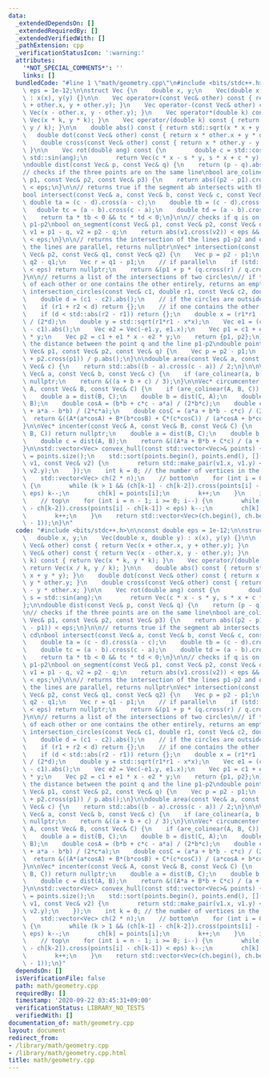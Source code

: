 ```yaml
---
data:
  _extendedDependsOn: []
  _extendedRequiredBy: []
  _extendedVerifiedWith: []
  _pathExtension: cpp
  _verificationStatusIcon: ':warning:'
  attributes:
    '*NOT_SPECIAL_COMMENTS*': ''
    links: []
  bundledCode: "#line 1 \"math/geometry.cpp\"\n#include <bits/stdc++.h>\n\nconst double\
    \ eps = 1e-12;\n\nstruct Vec {\n    double x, y;\n    Vec(double x, double y)\
    \ : x(x), y(y) {}\n\n    Vec operator+(const Vec& other) const { return Vec(x\
    \ + other.x, y + other.y); }\n    Vec operator-(const Vec& other) const { return\
    \ Vec(x - other.x, y - other.y); }\n    Vec operator*(double k) const { return\
    \ Vec(x * k, y * k); }\n    Vec operator/(double k) const { return Vec(x / k,\
    \ y / k); }\n\n    double abs() const { return std::sqrt(x * x + y * y); }\n \
    \   double dot(const Vec& other) const { return x * other.x + y * other.y; }\n\
    \    double cross(const Vec& other) const { return x * other.y - y * other.x;\
    \ }\n\n    Vec rot(double ang) const {\n        double c = std::cos(ang), s =\
    \ std::sin(ang);\n        return Vec(c * x - s * y, s * x + c * y);\n    }\n};\n\
    \ndouble dist(const Vec& p, const Vec& q) {\n    return (p - q).abs();\n}\n\n\
    // checks if the three points are on the same line\nbool are_colinear(const Vec&\
    \ p1, const Vec& p2, const Vec& p3) {\n    return abs((p2 - p1).cross(p3 - p1))\
    \ < eps;\n}\n\n// returns true if the segment ab intersects with the segment cd\n\
    bool intersect(const Vec& a, const Vec& b, const Vec& c, const Vec& d) {\n   \
    \ double ta = (c - d).cross(a - c);\n    double tb = (c - d).cross(b - a);\n \
    \   double tc = (a - b).cross(c - a);\n    double td = (a - b).cross(d - a);\n\
    \    return ta * tb < 0 && tc * td < 0;\n}\n\n// checks if q is on the segment\
    \ p1-p2\nbool on_segment(const Vec& p1, const Vec& p2, const Vec& q) {\n    Vec\
    \ v1 = p1 - q, v2 = p2 - q;\n    return abs(v1.cross(v2)) < eps && v1.dot(v2)\
    \ < eps;\n}\n\n// returns the intersection of the lines p1-p2 and q1-q2\n// if\
    \ the lines are parallel, returns nullptr\nVec* intersection(const Vec& p1, const\
    \ Vec& p2, const Vec& q1, const Vec& q2) {\n    Vec p = p2 - p1;\n    Vec q =\
    \ q2 - q1;\n    Vec r = q1 - p1;\n    // if parallel\n    if (std::abs(q.cross(p))\
    \ < eps) return nullptr;\n    return &(p1 + p * (q.cross(r) / q.cross(p)));\n\
    }\n\n// returns a list of the intersections of two circles\n// if they are outside\
    \ of each other or one contains the other entirely, returns an empty list\nstd::vector<Vec>\
    \ intersection_circles(const Vec& c1, double r1, const Vec& c2, double r2) {\n\
    \    double d = (c1 - c2).abs();\n    // if the circles are outside of each other\n\
    \    if (r1 + r2 < d) return {};\n    // if one contains the other entirely\n\
    \    if (d < std::abs(r2 - r1)) return {};\n    double x = (r1*r1 - r2*r2 + d*d)\
    \ / (2*d);\n    double y = std::sqrt(r1*r1 - x*x);\n    Vec e1 = (c2 - c1) / (c2\
    \ - c1).abs();\n    Vec e2 = Vec(-e1.y, e1.x);\n    Vec p1 = c1 + e1 * x + e2\
    \ * y;\n    Vec p2 = c1 + e1 * x - e2 * y;\n    return {p1, p2};\n}\n\n// returns\
    \ the distance between the point q and the line p1-p2\ndouble point_line_dist(const\
    \ Vec& p1, const Vec& p2, const Vec& q) {\n    Vec p = p2 - p1;\n    return std::abs(q.cross(p)\
    \ + p2.cross(p1)) / p.abs();\n}\n\ndouble area(const Vec& a, const Vec& b, const\
    \ Vec& c) {\n    return std::abs((b - a).cross(c - a)) / 2;\n}\n\nVec* centroid(const\
    \ Vec& a, const Vec& b, const Vec& c) {\n    if (are_colinear(a, b, c)) return\
    \ nullptr;\n    return &((a + b + c) / 3);\n}\n\nVec* circumcenter(const Vec&\
    \ A, const Vec& B, const Vec& C) {\n    if (are_colinear(A, B, C)) return nullptr;\n\
    \    double a = dist(B, C);\n    double b = dist(C, A);\n    double c = dist(A,\
    \ B);\n    double cosA = (b*b + c*c - a*a) / (2*b*c);\n    double cosB = (c*c\
    \ + a*a - b*b) / (2*c*a);\n    double cosC = (a*a + b*b - c*c) / (2*a*b);\n  \
    \  return &((A*(a*cosA) + B*(b*cosB) + C*(c*cosC)) / (a*cosA + b*cosB + c*cosC));\n\
    }\n\nVec* incenter(const Vec& A, const Vec& B, const Vec& C) {\n    if (are_colinear(A,\
    \ B, C)) return nullptr;\n    double a = dist(B, C);\n    double b = dist(C, A);\n\
    \    double c = dist(A, B);\n    return &((A*a + B*b + C*c) / (a + b + c));\n\
    }\n\nstd::vector<Vec> convex_hull(const std::vector<Vec>& points) {\n    int n\
    \ = points.size();\n    std::sort(points.begin(), points.end(), [](const Vec&\
    \ v1, const Vec& v2) {\n        return std::make_pair(v1.x, v1.y) < std::make_pair(v2.x,\
    \ v2.y);\n    });\n    int k = 0; // the number of vertices in the convex hull\n\
    \    std::vector<Vec> ch(2 * n);\n    // bottom\n    for (int i = 0; i < n; i++)\
    \ {\n        while (k > 1 && (ch[k-1] - ch[k-2]).cross(points[i] - ch[k-1]) <\
    \ eps) k--;\n        ch[k] = points[i];\n        k++;\n    }\n    int t = k;\n\
    \    // top\n    for (int i = n - 1; i >= 0; i--) {\n        while (k > t && (ch[k-1]\
    \ - ch[k-2]).cross(points[i] - ch[k-1]) < eps) k--;\n        ch[k] = points[i];\n\
    \        k++;\n    }\n    return std::vector<Vec>(ch.begin(), ch.begin() + (k\
    \ - 1));\n}\n"
  code: "#include <bits/stdc++.h>\n\nconst double eps = 1e-12;\n\nstruct Vec {\n \
    \   double x, y;\n    Vec(double x, double y) : x(x), y(y) {}\n\n    Vec operator+(const\
    \ Vec& other) const { return Vec(x + other.x, y + other.y); }\n    Vec operator-(const\
    \ Vec& other) const { return Vec(x - other.x, y - other.y); }\n    Vec operator*(double\
    \ k) const { return Vec(x * k, y * k); }\n    Vec operator/(double k) const {\
    \ return Vec(x / k, y / k); }\n\n    double abs() const { return std::sqrt(x *\
    \ x + y * y); }\n    double dot(const Vec& other) const { return x * other.x +\
    \ y * other.y; }\n    double cross(const Vec& other) const { return x * other.y\
    \ - y * other.x; }\n\n    Vec rot(double ang) const {\n        double c = std::cos(ang),\
    \ s = std::sin(ang);\n        return Vec(c * x - s * y, s * x + c * y);\n    }\n\
    };\n\ndouble dist(const Vec& p, const Vec& q) {\n    return (p - q).abs();\n}\n\
    \n// checks if the three points are on the same line\nbool are_colinear(const\
    \ Vec& p1, const Vec& p2, const Vec& p3) {\n    return abs((p2 - p1).cross(p3\
    \ - p1)) < eps;\n}\n\n// returns true if the segment ab intersects with the segment\
    \ cd\nbool intersect(const Vec& a, const Vec& b, const Vec& c, const Vec& d) {\n\
    \    double ta = (c - d).cross(a - c);\n    double tb = (c - d).cross(b - a);\n\
    \    double tc = (a - b).cross(c - a);\n    double td = (a - b).cross(d - a);\n\
    \    return ta * tb < 0 && tc * td < 0;\n}\n\n// checks if q is on the segment\
    \ p1-p2\nbool on_segment(const Vec& p1, const Vec& p2, const Vec& q) {\n    Vec\
    \ v1 = p1 - q, v2 = p2 - q;\n    return abs(v1.cross(v2)) < eps && v1.dot(v2)\
    \ < eps;\n}\n\n// returns the intersection of the lines p1-p2 and q1-q2\n// if\
    \ the lines are parallel, returns nullptr\nVec* intersection(const Vec& p1, const\
    \ Vec& p2, const Vec& q1, const Vec& q2) {\n    Vec p = p2 - p1;\n    Vec q =\
    \ q2 - q1;\n    Vec r = q1 - p1;\n    // if parallel\n    if (std::abs(q.cross(p))\
    \ < eps) return nullptr;\n    return &(p1 + p * (q.cross(r) / q.cross(p)));\n\
    }\n\n// returns a list of the intersections of two circles\n// if they are outside\
    \ of each other or one contains the other entirely, returns an empty list\nstd::vector<Vec>\
    \ intersection_circles(const Vec& c1, double r1, const Vec& c2, double r2) {\n\
    \    double d = (c1 - c2).abs();\n    // if the circles are outside of each other\n\
    \    if (r1 + r2 < d) return {};\n    // if one contains the other entirely\n\
    \    if (d < std::abs(r2 - r1)) return {};\n    double x = (r1*r1 - r2*r2 + d*d)\
    \ / (2*d);\n    double y = std::sqrt(r1*r1 - x*x);\n    Vec e1 = (c2 - c1) / (c2\
    \ - c1).abs();\n    Vec e2 = Vec(-e1.y, e1.x);\n    Vec p1 = c1 + e1 * x + e2\
    \ * y;\n    Vec p2 = c1 + e1 * x - e2 * y;\n    return {p1, p2};\n}\n\n// returns\
    \ the distance between the point q and the line p1-p2\ndouble point_line_dist(const\
    \ Vec& p1, const Vec& p2, const Vec& q) {\n    Vec p = p2 - p1;\n    return std::abs(q.cross(p)\
    \ + p2.cross(p1)) / p.abs();\n}\n\ndouble area(const Vec& a, const Vec& b, const\
    \ Vec& c) {\n    return std::abs((b - a).cross(c - a)) / 2;\n}\n\nVec* centroid(const\
    \ Vec& a, const Vec& b, const Vec& c) {\n    if (are_colinear(a, b, c)) return\
    \ nullptr;\n    return &((a + b + c) / 3);\n}\n\nVec* circumcenter(const Vec&\
    \ A, const Vec& B, const Vec& C) {\n    if (are_colinear(A, B, C)) return nullptr;\n\
    \    double a = dist(B, C);\n    double b = dist(C, A);\n    double c = dist(A,\
    \ B);\n    double cosA = (b*b + c*c - a*a) / (2*b*c);\n    double cosB = (c*c\
    \ + a*a - b*b) / (2*c*a);\n    double cosC = (a*a + b*b - c*c) / (2*a*b);\n  \
    \  return &((A*(a*cosA) + B*(b*cosB) + C*(c*cosC)) / (a*cosA + b*cosB + c*cosC));\n\
    }\n\nVec* incenter(const Vec& A, const Vec& B, const Vec& C) {\n    if (are_colinear(A,\
    \ B, C)) return nullptr;\n    double a = dist(B, C);\n    double b = dist(C, A);\n\
    \    double c = dist(A, B);\n    return &((A*a + B*b + C*c) / (a + b + c));\n\
    }\n\nstd::vector<Vec> convex_hull(const std::vector<Vec>& points) {\n    int n\
    \ = points.size();\n    std::sort(points.begin(), points.end(), [](const Vec&\
    \ v1, const Vec& v2) {\n        return std::make_pair(v1.x, v1.y) < std::make_pair(v2.x,\
    \ v2.y);\n    });\n    int k = 0; // the number of vertices in the convex hull\n\
    \    std::vector<Vec> ch(2 * n);\n    // bottom\n    for (int i = 0; i < n; i++)\
    \ {\n        while (k > 1 && (ch[k-1] - ch[k-2]).cross(points[i] - ch[k-1]) <\
    \ eps) k--;\n        ch[k] = points[i];\n        k++;\n    }\n    int t = k;\n\
    \    // top\n    for (int i = n - 1; i >= 0; i--) {\n        while (k > t && (ch[k-1]\
    \ - ch[k-2]).cross(points[i] - ch[k-1]) < eps) k--;\n        ch[k] = points[i];\n\
    \        k++;\n    }\n    return std::vector<Vec>(ch.begin(), ch.begin() + (k\
    \ - 1));\n}"
  dependsOn: []
  isVerificationFile: false
  path: math/geometry.cpp
  requiredBy: []
  timestamp: '2020-09-22 03:45:31+09:00'
  verificationStatus: LIBRARY_NO_TESTS
  verifiedWith: []
documentation_of: math/geometry.cpp
layout: document
redirect_from:
- /library/math/geometry.cpp
- /library/math/geometry.cpp.html
title: math/geometry.cpp
---
```

